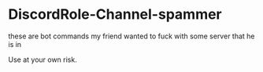 # DiscordRole-Channel-spammer
these are bot commands my friend wanted to fuck with some server that he is in

Use at your own risk. 
